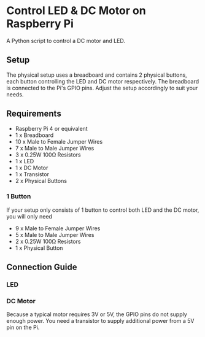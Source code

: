 # Control LED & DC Motor on Raspberry Pi
A Python script to control a DC motor and LED.

## Setup
The physical setup uses a breadboard and contains 2 physical buttons, each button controlling the LED and DC motor respectively. The breadboard is connected to the Pi's GPIO pins. Adjust the setup accordingly to suit your needs.

## Requirements
- Raspberry Pi 4 or equivalent
- 1 x Breadboard
- 10 x Male to Female Jumper Wires
- 7 x Male to Male Jumper Wires
- 3 x 0.25W 100Ω Resistors
- 1 x LED
- 1 x DC Motor
- 1 x Transistor
- 2 x Physical Buttons

### 1 Button
If your setup only consists of 1 button to control both LED and the DC motor, you will only need
- 9 x Male to Female Jumper Wires
- 5 x Male to Male Jumper Wires
- 2 x 0.25W 100Ω Resistors
- 1 x Physical Button

## Connection Guide

### LED

### DC Motor
Because a typical motor requires 3V or 5V, the GPIO pins do not supply enough power. You need a transistor to supply additional power from a 5V pin on the Pi.

